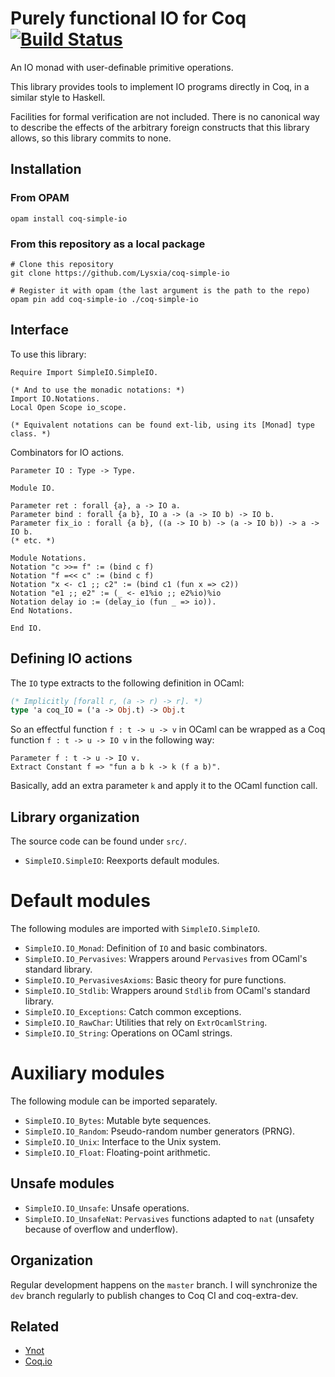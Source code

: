 # Purely functional IO for Coq [![Build Status](https://travis-ci.org/Lysxia/coq-simple-io.svg?branch=master)](https://travis-ci.org/Lysxia/coq-simple-io)

An IO monad with user-definable primitive operations.

This library provides tools to implement IO programs directly in Coq, in a
similar style to Haskell.

Facilities for formal verification are not included.
There is no canonical way to describe the effects of the arbitrary foreign
constructs that this library allows, so this library commits to none.

## Installation

### From OPAM

```
opam install coq-simple-io
```

### From this repository as a local package

```
# Clone this repository
git clone https://github.com/Lysxia/coq-simple-io

# Register it with opam (the last argument is the path to the repo)
opam pin add coq-simple-io ./coq-simple-io
```

## Interface

To use this library:

```coq
Require Import SimpleIO.SimpleIO.

(* And to use the monadic notations: *)
Import IO.Notations.
Local Open Scope io_scope.

(* Equivalent notations can be found ext-lib, using its [Monad] type class. *)
```

Combinators for IO actions.

```coq
Parameter IO : Type -> Type.

Module IO.

Parameter ret : forall {a}, a -> IO a.
Parameter bind : forall {a b}, IO a -> (a -> IO b) -> IO b.
Parameter fix_io : forall {a b}, ((a -> IO b) -> (a -> IO b)) -> a -> IO b.
(* etc. *)

Module Notations.
Notation "c >>= f" := (bind c f)
Notation "f =<< c" := (bind c f)
Notation "x <- c1 ;; c2" := (bind c1 (fun x => c2))
Notation "e1 ;; e2" := (_ <- e1%io ;; e2%io)%io
Notation delay io := (delay_io (fun _ => io)).
End Notations.

End IO.
```

## Defining IO actions

The `IO` type extracts to the following definition in OCaml:

```ocaml
(* Implicitly [forall r, (a -> r) -> r]. *)
type 'a coq_IO = ('a -> Obj.t) -> Obj.t
```

So an effectful function `f : t -> u -> v` in OCaml can be wrapped
as a Coq function `f : t -> u -> IO v` in the following way:

```coq
Parameter f : t -> u -> IO v.
Extract Constant f => "fun a b k -> k (f a b)".
```

Basically, add an extra parameter `k` and apply it to the OCaml function call.

## Library organization

The source code can be found under `src/`.

- `SimpleIO.SimpleIO`: Reexports default modules.

# Default modules

The following modules are imported with `SimpleIO.SimpleIO`.

- `SimpleIO.IO_Monad`: Definition of `IO` and basic combinators.
- `SimpleIO.IO_Pervasives`: Wrappers around `Pervasives` from OCaml's standard library.
- `SimpleIO.IO_PervasivesAxioms`: Basic theory for pure functions.
- `SimpleIO.IO_Stdlib`: Wrappers around `Stdlib` from OCaml's standard library.
- `SimpleIO.IO_Exceptions`: Catch common exceptions.
- `SimpleIO.IO_RawChar`: Utilities that rely on `ExtrOcamlString`.
- `SimpleIO.IO_String`: Operations on OCaml strings.

# Auxiliary modules

The following module can be imported separately.

- `SimpleIO.IO_Bytes`: Mutable byte sequences.
- `SimpleIO.IO_Random`: Pseudo-random number generators (PRNG).
- `SimpleIO.IO_Unix`: Interface to the Unix system.
- `SimpleIO.IO_Float`: Floating-point arithmetic.

## Unsafe modules

- `SimpleIO.IO_Unsafe`: Unsafe operations.
- `SimpleIO.IO_UnsafeNat`: `Pervasives` functions adapted to `nat`
  (unsafety because of overflow and underflow).

## Organization

Regular development happens on the `master` branch. I will synchronize the `dev`
branch regularly to publish changes to Coq CI and coq-extra-dev.

## Related

- [Ynot](https://github.com/ynot-harvard/ynot)
- [Coq.io](http://coq.io)
